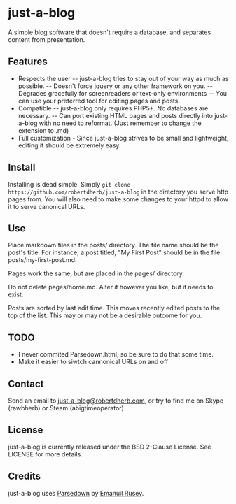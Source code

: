 # just-a-blog
A simple blog software that doesn't require a database, and separates content from presentation.

## Features
- Respects the user
-- just-a-blog tries to stay out of your way as much as possible.
-- Doesn't force jquery or any other framework on you.
-- Degrades gracefully for screenreaders or text-only environments
-- You can use your preferred tool for editing pages and posts. 
- Compatible
-- just-a-blog only requires PHP5+. No databases are necessary.
-- Can port existing HTML pages and posts directly into just-a-blog with no need to reformat. (Just remember to change the extension to .md)
- Full customization - Since just-a-blog strives to be small and lightweight, editing it should be extremely easy.

## Install

Installing is dead simple. Simply `git clone https://github.com/robertdherb/just-a-blog` in the directory you serve http pages from. You will also need to make some changes to your httpd to allow it to serve canonical URLs.

## Use

Place markdown files in the posts/ directory. The file name should be the post's title. For instance, a post titled, "My First Post" should be in the file posts/my-first-post.md.

Pages work the same, but are placed in the pages/ directory.

Do not delete pages/home.md. Alter it however you like, but it needs to exist.

Posts are sorted by last edit time. This moves recently edited posts to the top of the list. This may or may not be a desirable outcome for you.

## TODO

 - I never commited Parsedown.html, so be sure to do that some time.
 - Make it easier to siwtch cannonical URLs on and off

## Contact
Send an email to just-a-blog@robertdherb.com, or try to find me on Skype (rawbherb) or Steam (abigtimeoperator)

## License
just-a-blog is currently released under the BSD 2-Clause License. See LICENSE for more details.

## Credits
just-a-blog uses [Parsedown](https://github.com/erusev/parsedown) by [Emanuil Rusev](erusev.com).
